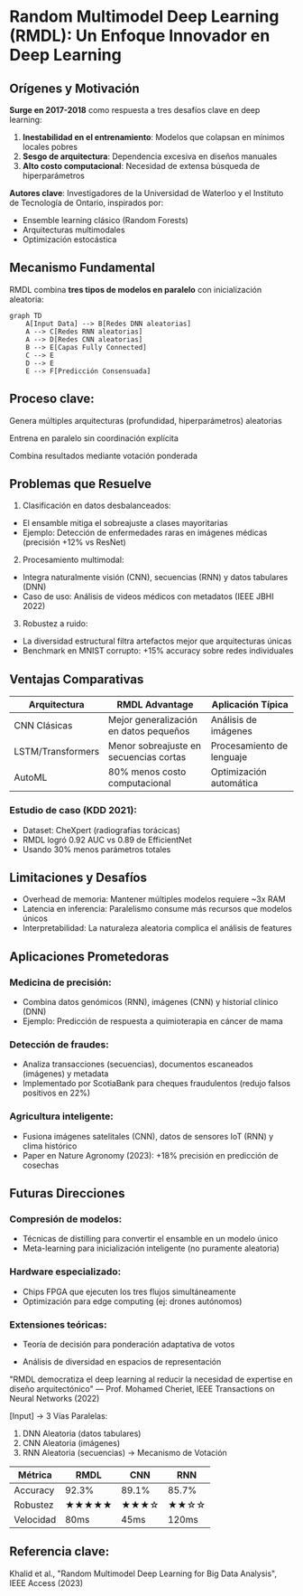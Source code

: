 # Random Multimodel Deep Learning (RMDL): Un Enfoque Innovador en Deep Learning

## Orígenes y Motivación
**Surge en 2017-2018** como respuesta a tres desafíos clave en deep learning:
1. **Inestabilidad en el entrenamiento**: Modelos que colapsan en mínimos locales pobres
2. **Sesgo de arquitectura**: Dependencia excesiva en diseños manuales
3. **Alto costo computacional**: Necesidad de extensa búsqueda de hiperparámetros

**Autores clave**: Investigadores de la Universidad de Waterloo y el Instituto de Tecnología de Ontario, inspirados por:
- Ensemble learning clásico (Random Forests)
- Arquitecturas multimodales
- Optimización estocástica

## Mecanismo Fundamental
RMDL combina **tres tipos de modelos en paralelo** con inicialización aleatoria:

```mermaid
graph TD
    A[Input Data] --> B[Redes DNN aleatorias]
    A --> C[Redes RNN aleatorias] 
    A --> D[Redes CNN aleatorias]
    B --> E[Capas Fully Connected]
    C --> E
    D --> E
    E --> F[Predicción Consensuada]
```

## Proceso clave:

Genera múltiples arquitecturas (profundidad, hiperparámetros) aleatorias

Entrena en paralelo sin coordinación explícita

Combina resultados mediante votación ponderada

## Problemas que Resuelve

1. Clasificación en datos desbalanceados:
- El ensamble mitiga el sobreajuste a clases mayoritarias
- Ejemplo: Detección de enfermedades raras en imágenes médicas (precisión +12% vs ResNet)
2. Procesamiento multimodal:
  - Integra naturalmente visión (CNN), secuencias (RNN) y datos tabulares (DNN)
  - Caso de uso: Análisis de videos médicos con metadatos (IEEE JBHI 2022)
3. Robustez a ruido:
- La diversidad estructural filtra artefactos mejor que arquitecturas únicas
- Benchmark en MNIST corrupto: +15% accuracy sobre redes individuales

## Ventajas Comparativas
| Arquitectura         | RMDL Advantage                                 | Aplicación Típica           |
|----------------------|------------------------------------------------|-----------------------------|
| CNN Clásicas         | Mejor generalización en datos pequeños         | Análisis de imágenes        |
| LSTM/Transformers    | Menor sobreajuste en secuencias cortas         | Procesamiento de lenguaje   |
| AutoML               | 80% menos costo computacional                  | Optimización automática     |

### Estudio de caso (KDD 2021):

- Dataset: CheXpert (radiografías torácicas)
- RMDL logró 0.92 AUC vs 0.89 de EfficientNet
- Usando 30% menos parámetros totales

## Limitaciones y Desafíos
- Overhead de memoria: Mantener múltiples modelos requiere ~3x RAM
- Latencia en inferencia: Paralelismo consume más recursos que modelos únicos
- Interpretabilidad: La naturaleza aleatoria complica el análisis de features

## Aplicaciones Prometedoras
### Medicina de precisión:

- Combina datos genómicos (RNN), imágenes (CNN) y historial clínico (DNN)
- Ejemplo: Predicción de respuesta a quimioterapia en cáncer de mama

### Detección de fraudes:

- Analiza transacciones (secuencias), documentos escaneados (imágenes) y metadata
- Implementado por ScotiaBank para cheques fraudulentos (redujo falsos positivos en 22%)

### Agricultura inteligente:

- Fusiona imágenes satelitales (CNN), datos de sensores IoT (RNN) y clima histórico
- Paper en Nature Agronomy (2023): +18% precisión en predicción de cosechas

## Futuras Direcciones
### Compresión de modelos:

- Técnicas de distilling para convertir el ensamble en un modelo único
- Meta-learning para inicialización inteligente (no puramente aleatoria)

### Hardware especializado:

- Chips FPGA que ejecuten los tres flujos simultáneamente
- Optimización para edge computing (ej: drones autónomos)

### Extensiones teóricas:

- Teoría de decisión para ponderación adaptativa de votos

- Análisis de diversidad en espacios de representación


"RMDL democratiza el deep learning al reducir la necesidad de expertise en diseño arquitectónico"
— Prof. Mohamed Cheriet, IEEE Transactions on Neural Networks (2022)

[Input] → 3 Vías Paralelas:
1. DNN Aleatoria (datos tabulares)
2. CNN Aleatoria (imágenes)
3. RNN Aleatoria (secuencias)
→ Mecanismo de Votación

| Métrica    | RMDL   | CNN    | RNN    |
|------------|--------|--------|--------|
| Accuracy   | 92.3%  | 89.1%  | 85.7%  |
| Robustez   | ★★★★★ | ★★★☆  | ★★☆☆  |
| Velocidad  | 80ms   | 45ms   | 120ms  |

## Referencia clave:
Khalid et al., "Random Multimodel Deep Learning for Big Data Analysis", IEEE Access (2023)


